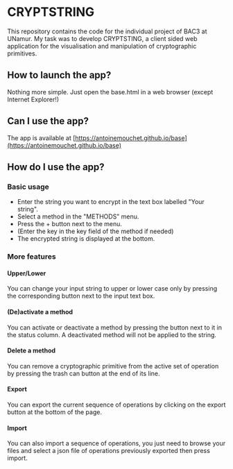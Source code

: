 # CRYPTSTRING

This repository contains the code for the individual project of BAC3 at UNamur. My task was to develop CRYPTSTING, a client sided web application for the visualisation and manipulation of cryptographic primitives. 

## How to launch the app?

Nothing more simple. Just open the base.html in a web browser (except Internet Explorer!)

## Can I use the app?

The app is available at [https://antoinemouchet.github.io/base](https://antoinemouchet.github.io/base)

## How do I use the app?

### Basic usage

* Enter the string you want to encrypt in the text box labelled "Your string".
* Select a method in the "METHODS" menu.
* Press the + button next to the menu.
* (Enter the key in the key field of the method if needed)
* The encrypted string is displayed at the bottom.

### More features

#### Upper/Lower

You can change your input string to upper or lower case only by pressing the corresponding button next to the input text box.

#### (De)activate a method

You can activate or deactivate a method by pressing the button next to it in the status column.
A deactivated method will not be applied to the string.

#### Delete a method

You can remove a cryptographic primitive from the active set of operation by pressing the trash can button at the end of its line.

#### Export

You can export the current sequence of operations by clicking on the export button at the bottom of the page.

#### Import

You can also import a sequence of operations, you just need to browse your files and select a json file of operations previously exported then press import. 
